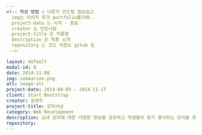 ```yaml
---
<!-- 작성 방법 : 다른거 건드릴 필요없고
  img는 이미지 추가 portfolio폴더에..
  project-date 는 시작 - 종료
  creator 는 만든사람
  project-title 은 작품명
  description 은 작품 소개
  repository 는 코드 저장소 gitub 등
 -->

layout: default
modal-id: 8
date: 2014-11-08
img: submarine.png
alt: image-alt
project-date: 2014-04-05 - 2014-11-17
client: Start Bootstrap
creator: 윤영주
project-title: 강의사냥
category: Web Development
description: 교내 강의에 대한 다양한 정보를 공유하고 학생들이 듣기 좋아하는 강의를 추천하는 웹 사이트
repository:
---
```

